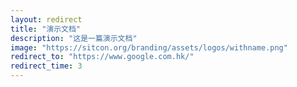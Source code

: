 ```yaml
---
layout: redirect
title: "演示文档"
description: "这是一篇演示文档"
image: "https://sitcon.org/branding/assets/logos/withname.png"
redirect_to: "https://www.google.com.hk/"
redirect_time: 3
---
```

